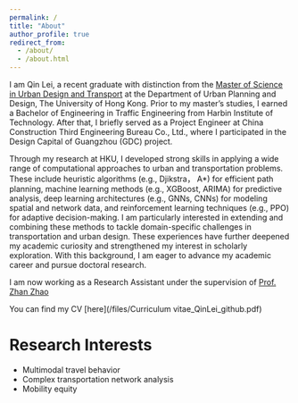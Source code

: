 ```yaml
---
permalink: /
title: "About"
author_profile: true
redirect_from: 
  - /about/
  - /about.html
---
```



I am Qin Lei, a recent graduate with distinction from the [Master of Science in Urban Design and Transport](https://www.arch.hku.hk/programmes/upad/master-of-science-in-urban-design-and-transport/) at the Department of Urban Planning and Design, The University of Hong Kong. Prior to my master’s studies, I earned a Bachelor of Engineering in Traffic Engineering from Harbin Institute of Technology. After that, I briefly served as a Project Engineer at China Construction Third Engineering Bureau Co., Ltd., where I participated in the Design Capital of Guangzhou (GDC) project.

Through my research at HKU, I developed strong skills in applying a wide range of computational approaches to urban and transportation problems. These include heuristic algorithms (e.g., Djikstra， A*) for efficient path planning, machine learning methods (e.g., XGBoost, ARIMA) for predictive analysis, deep learning architectures (e.g., GNNs, CNNs) for modeling spatial and network data, and reinforcement learning techniques (e.g., PPO) for adaptive decision-making. I am particularly interested in extending and combining these methods to tackle domain-specific challenges in transportation and urban design. These experiences have further deepened my academic curiosity and strengthened my interest in scholarly exploration. With this background, I am eager to advance my academic career and pursue doctoral research.

I am now working as a Research Assistant under the supervision of [Prof. Zhan Zhao](https://zhanzhaowf.github.io/)

You can find my CV [here](/files/Curriculum vitae_QinLei_github.pdf)

Research Interests
======
- Multimodal travel behavior  
- Complex transportation network analysis  
- Mobility equity  


